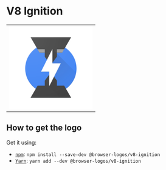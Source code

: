 V8 Ignition
===========

<!-- markdownlint-disable line-length no-inline-html -->
<table>
    <tr height=230>
        <td>
            <a href="https://github.com/alrra/browser-logos/tree/aed7cd6660db8a12af299ae9c99f9d6a77cfe468/src/v8-ignition">
                <img width=220 src="https://raw.githubusercontent.com/alrra/browser-logos/aed7cd6660db8a12af299ae9c99f9d6a77cfe468/src/v8-ignition/v8-ignition.svg?sanitize=true" alt="V8 Ignition browser logo">
            </a>
        </td>
    </tr>
</table>
<!-- markdownlint-enable line-length no-inline-html -->

How to get the logo
-------------------

Get it using:

* [`npm`][npm]: `npm install --save-dev @browser-logos/v8-ignition`
* [`Yarn`][yarn]: `yarn add --dev @browser-logos/v8-ignition`

<!-- Link labels: -->

[npm]: https://www.npmjs.com/
[yarn]: https://yarnpkg.com/
